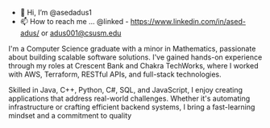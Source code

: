 - 👋 Hi, I’m @asedadus1
- 📫 How to reach me ... @linked - https://www.linkedin.com/in/ased-adus/ or adus001@csusm.edu

I'm a Computer Science graduate with a minor in Mathematics, passionate about building scalable software solutions. I've gained hands-on experience through my roles at Crescent Bank and Chakra TechWorks, where I worked with AWS, Terraform, RESTful APIs, and full-stack technologies.

Skilled in Java, C++, Python, C#, SQL, and JavaScript, I enjoy creating applications that address real-world challenges. Whether it's automating infrastructure or crafting efficient backend systems, I bring a fast-learning mindset and a commitment to quality
<!---
asedadus1/asedadus1 is a ✨ special ✨ repository because its `README.md` (this file) appears on your GitHub profile.
You can click the Preview link to take a look at your changes.
--->
